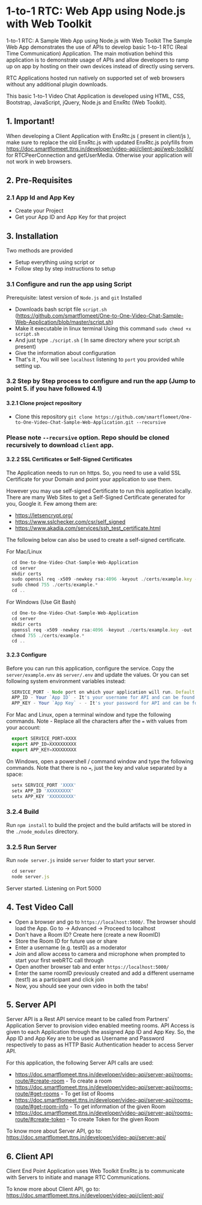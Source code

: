 # 1-to-1 RTC: Web App using Node.js with Web Toolkit

1-to-1 RTC: A Sample Web App using Node.js with Web Toolkit
The Sample Web App demonstrates the use of APIs to develop basic 1-to-1 RTC (Real Time Communication) Application. The main motivation behind this application is to demonstrate usage of APIs and allow developers to ramp up on app by hosting on their own devices instead of directly using servers.

RTC Applications hosted run natively on supported set of web browsers without any additional plugin downloads.

This basic 1-to-1 Video Chat Application is developed using HTML, CSS, Bootstrap, JavaScript, jQuery, Node.js and EnxRtc (Web Toolkit).

## 1. Important!

When developing a Client Application with EnxRtc.js ( present in client/js ), make sure to replace the old EnxRtc.js with updated EnxRtc.js polyfills from https://doc.smartflomeet.ttns.in/developer/video-api/client-api/web-toolkit/ for RTCPeerConnection and getUserMedia. Otherwise your application will not work in web browsers.


## 2. Pre-Requisites

### 2.1 App Id and App Key

* Create your Project
* Get your App ID and App Key for that project

## 3. Installation
Two methods are provided 
- Setup everything using script or
- Follow step by step instructions to setup

### 3.1 Configure and run the app using Script
Prerequisite: latest version of `Node.js` and `git` Installed
* Downloads bash script file `script.sh` (https://github.com/smartflomeet/One-to-One-Video-Chat-Sample-Web-Application/blob/master/script.sh)
* Make it executable in linux terminal Using this command `sudo chmod +x script.sh`
* And just type `./script.sh` ( In same directory where your script.sh present)
* Give the information about configuration 
* That's it , You will see `localhost` listening to `port` you provided while setting up.

### 3.2 Step by Step process to configure and run the app (Jump to point 5. if you have followed 4.1)

#### 3.2.1 Clone project repository

* Clone this repository `git clone https://github.com/smartflomeet/One-to-One-Video-Chat-Sample-Web-Application.git --recursive`
### Please note `--recursive` option. Repo should be cloned recursively to download `client` app. 

#### 3.2.2 SSL Certificates or Self-Signed Certificates

The Application needs to run on https. So, you need to use a valid SSL Certificate for your Domain and point your application to use them.

However you may use self-signed Certificate to run this application locally. There are many Web Sites to get a Self-Signed Certificate generated for you, Google it. Few among them are:

* https://letsencrypt.org/
* https://www.sslchecker.com/csr/self_signed
* https://www.akadia.com/services/ssh_test_certificate.html

The following below can also be used to create a self-signed certificate.

For Mac/Linux

```javascript
  cd One-to-One-Video-Chat-Sample-Web-Application
  cd server
  mkdir certs
  sudo openssl req -x509 -newkey rsa:4096 -keyout ./certs/example.key -out ./certs/example.crt -days 10000 -nodes
  sudo chmod 755 ./certs/example.*
  cd ..
```
For Windows (Use Git Bash)

```javascript
  cd One-to-One-Video-Chat-Sample-Web-Application
  cd server
  mkdir certs
  openssl req -x509 -newkey rsa:4096 -keyout ./certs/example.key -out ./certs/example.crt -days 10000 -nodes
  chmod 755 ./certs/example.*
  cd ..
```
#### 3.2.3 Configure

Before you can run this application, configure the service. Copy the `server/example.env` as `server/.env` and update the values. Or you can set following system environment variables instead:

```javascript
  SERVICE_PORT - Node port on which your application will run. Default port set is 5000
  APP_ID - Your `App ID` - It's your username for API and can be found at Dashboard > Projects https://portal.smartflomeet.ttns.in/
  APP_KEY - Your `App Key` - - It's your password for API and can be found at Dashboard > Projects https://portal.smartflomeet.ttns.in/
```

For Mac and Linux, open a terminal window and type the following commands. Note - Replace all the characters after the `=` with values from your account:
```javascript
  export SERVICE_PORT=XXXX
  export APP_ID=XXXXXXXXXX
  export APP_KEY=XXXXXXXXX
```

On Windows, open a powershell / command window and type the following commands. Note that there is no `=`, just the key and value separated by a space:
```javascript
  setx SERVICE_PORT 'XXXX'
  setx APP_ID 'XXXXXXXXX'
  setx APP_KEY 'XXXXXXXXX'
```

### 3.2.4 Build

Run `npm install` to build the project and the build artifacts will be stored in the `./node_modules` directory.

### 3.2.5 Run Server

Run `node server.js` inside `server` folder to start your server.
```javascript
  cd server
  node server.js
```
Server started. Listening on Port 5000


## 4. Test Video Call

* Open a browser and go to `https://localhost:5000/`. The browser should load the App. Go to -> Advanced -> Proceed to localhost
* Don't have a Room ID? Create here (create a new RoomID)
* Store the Room ID for future use or share
* Enter a username (e.g. test0) as a moderator
* Join and allow access to camera and microphone when prompted to start your first webRTC call through 
* Open another browser tab and enter `https://localhost:5000/`
* Enter the same roomID previously created and add a different username (test1) as a participant and click join
* Now, you should see your own video in both the tabs!


## 5. Server API

 Server API is a Rest API service meant to be called from Partners' Application Server to provision video enabled
meeting rooms. API Access is given to each Application through the assigned App ID and App Key. So, the App ID and App Key
are to be used as Username and Password respectively to pass as HTTP Basic Authentication header to access Server API.

For this application, the following Server API calls are used:
* https://doc.smartflomeet.ttns.in/developer/video-api/server-api/rooms-route/#create-room - To create a room
* https://doc.smartflomeet.ttns.in/developer/video-api/server-api/rooms-route/#get-rooms - To get list of Rooms
* https://doc.smartflomeet.ttns.in/developer/video-api/server-api/rooms-route/#get-room-info - To get information of the given Room
* https://doc.smartflomeet.ttns.in/developer/video-api/server-api/rooms-route/#create-token - To create Token for the given Room


To know more about Server API, go to:
https://doc.smartflomeet.ttns.in/developer/video-api/server-api/


## 6. Client API

Client End Point Application uses Web Toolkit EnxRtc.js to communicate with Servers to initiate and manage RTC Communications.

To know more about Client API, go to:
https://doc.smartflomeet.ttns.in/developer/video-api/client-api/